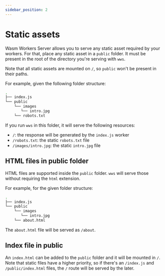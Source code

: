 ```yaml
---
sidebar_position: 2
---
```


# Static assets

Wasm Workers Server allows you to serve any static asset required by your workers. For that, place any static asset in a `public` folder. It must be present in the root of the directory you're serving with `wws`.

Note that all static assets are mounted on `/`, so `public` won't be present in their paths.

For example, given the following folder structure:

```bash
.
├── index.js
└── public
    └── images
       └── intro.jpg
    └── robots.txt
```

If you run `wws` in this folder, it will serve the following resources:

* `/`: the response will be generated by the `index.js` worker
* `/robots.txt`: the static `robots.txt` file
* `/images/intro.jpg`: the static `intro.jpg` file

## HTML files in public folder

HTML files are supported inside the `public` folder. `wws` will serve those without requiring the `html` extension.

For example, for the given folder structure:

```bash
.
├── index.js
└── public
    └── images
       └── intro.jpg
    └── about.html
```

The `about.html` file will be served as `/about`.

## Index file in public

An `index.html` can be added to the `public` folder and it will be mounted in `/`. Note that static files have a higher priority, so if there's an `/index.js` and `/public/index.html` files, the `/` route will be served by the later.